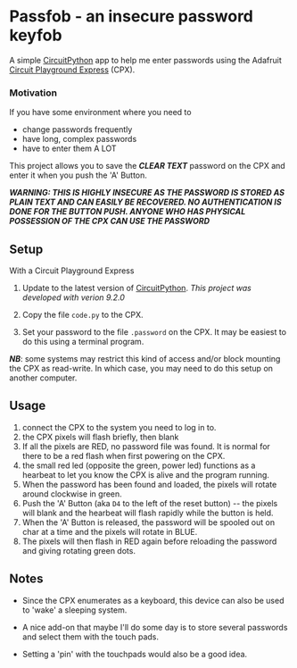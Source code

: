 # Passfob - an insecure password keyfob

A simple [CircuitPython](https://learn.adafruit.com/welcome-to-circuitpython/overview) app to help me enter passwords using the Adafruit [Circuit Playground Express](https://www.adafruit.com/product/3333) (CPX).

### Motivation

If you have some environment where you need to 

* change passwords frequently
* have long, complex passwords
* have to enter them A LOT

This project allows you to save the **_CLEAR TEXT_** password on the CPX and enter it when you push the 'A' Button.

**_WARNING: THIS IS HIGHLY INSECURE AS THE PASSWORD IS STORED AS PLAIN TEXT AND CAN EASILY BE RECOVERED. NO AUTHENTICATION IS DONE FOR THE BUTTON PUSH. ANYONE WHO HAS PHYSICAL POSSESSION OF THE CPX CAN USE THE PASSWORD_**

## Setup

With a Circuit Playground Express

1. Update to the latest version of [CircuitPython](https://circuitpython.org/board/circuitplayground_express/).  _This project was developed with verion 9.2.0_

2. Copy the file `code.py` to the CPX.

3. Set your password to the file `.password` on the CPX.  It may be easiest to do this using a terminal program.

**_NB_**: some systems may restrict this kind of access and/or block mounting the CPX as read-write. In which case, you may need to do this setup on another computer.

## Usage

1. connect the CPX to the system you need to log in to.
2. the CPX pixels will flash briefly, then blank
3. If all the pixels are RED, no password file was found.  It is normal for there to be a red flash when first powering on the CPX.
4. the small red led (opposite the green, power led) functions as a hearbeat to let you know the CPX is alive and the program running.
5. When the password has been found and loaded, the pixels will rotate around clockwise in green.
6. Push the 'A' Button (aka `D4` to the left of the reset button) -- the pixels will blank and the hearbeat will flash rapidly while the button is held.
7. When the 'A' Button is released, the password will be spooled out on char at a time and the pixels will rotate in BLUE.
8. The pixels will then flash in RED again before reloading the password and giving rotating green dots.

## Notes

* Since the CPX enumerates as a keyboard, this device can also be used to 'wake' a sleeping system.

* A nice add-on that maybe I'll do some day is to store several passwords and select them with the touch pads.

* Setting a 'pin' with the touchpads would also be a good idea.